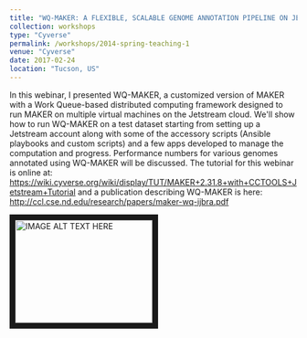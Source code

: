 ```yaml
---
title: "WQ-MAKER: A FLEXIBLE, SCALABLE GENOME ANNOTATION PIPELINE ON JESTREAM CLOUD"
collection: workshops
type: "Cyverse"
permalink: /workshops/2014-spring-teaching-1
venue: "Cyverse"
date: 2017-02-24
location: "Tucson, US"
---
```


In this webinar, I presented WQ-MAKER, a customized version of MAKER with a Work Queue-based distributed computing framework designed to run MAKER on multiple virtual machines on the Jetstream cloud. We'll show how to run WQ-MAKER on a test dataset starting from setting up a Jetstream account along with some of the accessory scripts (Ansible playbooks and custom scripts) and a few apps developed to manage the computation and progress. Performance numbers for various genomes annotated using WQ-MAKER will be discussed. The tutorial for this webinar is online at: https://wiki.cyverse.org/wiki/display/TUT/MAKER+2.31.8+with+CCTOOLS+Jetstream+Tutorial and a publication describing WQ-MAKER is here: http://ccl.cse.nd.edu/research/papers/maker-wq-ijbra.pdf

<!-- [![WQ-MAKER webinar](https://img.youtube.com/vi/BNBX_9s7LFQ/0.jpg)](https://www.youtube.com/watch?v=BNBX_9s7LFQ) -->

<a href="http://www.youtube.com/watch?feature=player_embedded&v=P7ePIzrEhDg" target="_blank"><img src="http://img.youtube.com/vi/P7ePIzrEhDg/0.jpg" 
alt="IMAGE ALT TEXT HERE" width="240" height="180" align="center" border="10" /></a>

<!-- https://www.youtube.com/watch?v=BNBX_9s7LFQ -->
